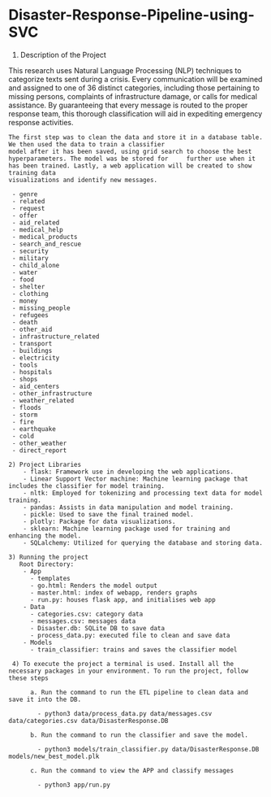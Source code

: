# Disaster-Response-Pipeline-using-SVC

1) Description of the Project
   
This research uses Natural Language Processing (NLP) techniques to categorize texts sent during a crisis. Every communication will be examined and assigned to one of 36 distinct categories, including those pertaining to missing persons, complaints of infrastructure damage, or calls for medical assistance. By guaranteeing that every message is routed to the proper response team, this thorough classification will aid in expediting emergency response activities.

    The first step was to clean the data and store it in a database table. We then used the data to train a classifier 
    model after it has been saved, using grid search to choose the best hyperparameters. The model was be stored for     further use when it has been trained. Lastly, a web application will be created to show training data       
    visualizations and identify new messages.

     - genre
     - related
     - request
     - offer
     - aid_related
     - medical_help
     - medical_products
     - search_and_rescue
     - security
     - military
     - child_alone
     - water
     - food
     - shelter
     - clothing
     - money
     - missing_people
     - refugees
     - death
     - other_aid
     - infrastructure_related
     - transport
     - buildings
     - electricity
     - tools
     - hospitals
     - shops
     - aid_centers
     - other_infrastructure
     - weather_related
     - floods
     - storm
     - fire
     - earthquake
     - cold
     - other_weather
     - direct_report

    2) Project Libraries
        - flask: Framework use in developing the web applications.
        - Linear Support Vector machine: Machine learning package that includes the classifier for model training.
        - nltk: Employed for tokenizing and processing text data for model training.
        - pandas: Assists in data manipulation and model training.
        - pickle: Used to save the final trained model.
        - plotly: Package for data visualizations.
        - sklearn: Machine learning package used for training and enhancing the model.
        - SQLalchemy: Utilized for querying the database and storing data.
      
    3) Running the project
       Root Directory:
        - App
          - templates
          - go.html: Renders the model output
          - master.html: index of webapp, renders graphs
          - run.py: houses flask app, and initialises web app
        - Data
          - categories.csv: category data
          - messages.csv: messages data
          - Disaster.db: SQLite DB to save data
          - process_data.py: executed file to clean and save data
        - Models
          - train_classifier: trains and saves the classifier model
         
     4) To execute the project a terminal is used. Install all the necessary packages in your environment. To run the project, follow these steps
        
          a. Run the command to run the ETL pipeline to clean data and save it into the DB.
        
            - python3 data/process_data.py data/messages.csv data/categories.csv data/DisasterResponse.DB
        
          b. Run the command to run the classifier and save the model.
        
            - python3 models/train_classifier.py data/DisasterResponse.DB models/new_best_model.plk
    
          c. Run the command to view the APP and classify messages
    
            - python3 app/run.py 
